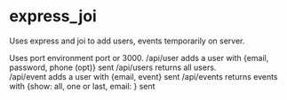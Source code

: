 # express_joi
Uses express and joi to add users, events temporarily on server. 

Uses port environment port or 3000.  /api/user adds a user with {email, password, phone (opt)} sent 
/api/users returns all users.  
/api/event adds a user with {email, event} sent 
/api/events returns events with {show: all, one or last, email: } sent 

